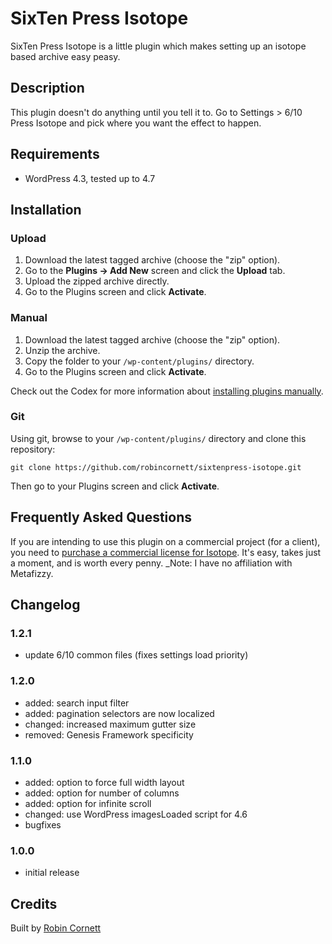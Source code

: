 # SixTen Press Isotope

SixTen Press Isotope is a little plugin which makes setting up an isotope based archive easy peasy.

## Description

This plugin doesn't do anything until you tell it to. Go to Settings > 6/10 Press Isotope and pick where you want the effect to happen.


## Requirements
* WordPress 4.3, tested up to 4.7

## Installation

### Upload

1. Download the latest tagged archive (choose the "zip" option).
2. Go to the __Plugins -> Add New__ screen and click the __Upload__ tab.
3. Upload the zipped archive directly.
4. Go to the Plugins screen and click __Activate__.

### Manual

1. Download the latest tagged archive (choose the "zip" option).
2. Unzip the archive.
3. Copy the folder to your `/wp-content/plugins/` directory.
4. Go to the Plugins screen and click __Activate__.

Check out the Codex for more information about [installing plugins manually](http://codex.wordpress.org/Managing_Plugins#Manual_Plugin_Installation).

### Git

Using git, browse to your `/wp-content/plugins/` directory and clone this repository:

`git clone https://github.com/robincornett/sixtenpress-isotope.git`

Then go to your Plugins screen and click __Activate__.

## Frequently Asked Questions

If you are intending to use this plugin on a commercial project (for a client), you need to [purchase a commercial license for Isotope](http://isotope.metafizzy.co/license.html). It's easy, takes just a moment, and is worth every penny. _Note: I have no affiliation with Metafizzy.

## Changelog

### 1.2.1
* update 6/10 common files (fixes settings load priority)

### 1.2.0
* added: search input filter
* added: pagination selectors are now localized
* changed: increased maximum gutter size
* removed: Genesis Framework specificity

### 1.1.0
* added: option to force full width layout
* added: option for number of columns
* added: option for infinite scroll
* changed: use WordPress imagesLoaded script for 4.6
* bugfixes

### 1.0.0
* initial release

## Credits

Built by [Robin Cornett](http://robincornett.com/)
